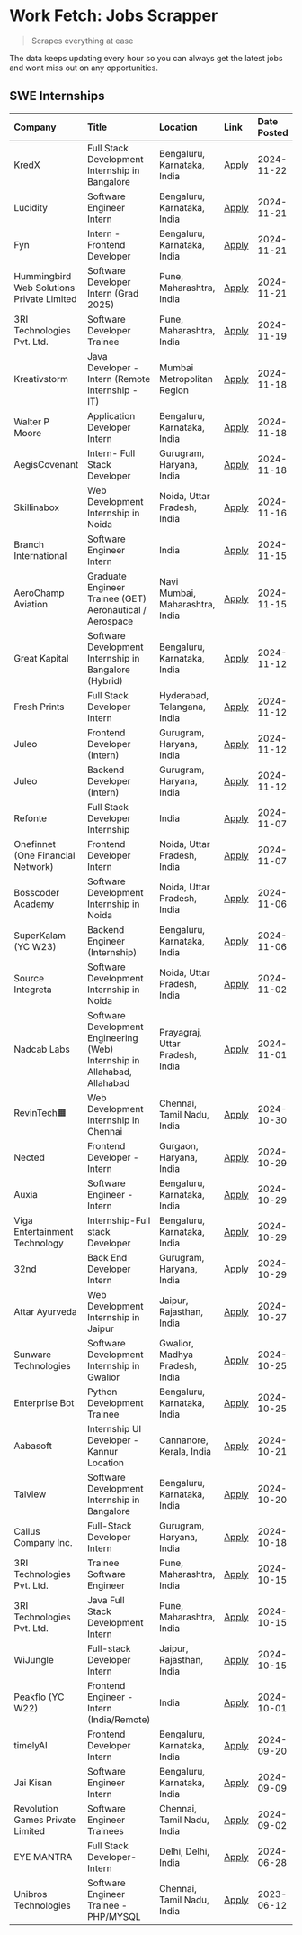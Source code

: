 # Work Fetch: Jobs Scrapper
> Scrapes everything at ease

The data keeps updating every hour so you can always get the latest jobs and wont miss out on any opportunities.

## SWE Internships
<!--START_SECTION:workfetch-->
| Company                                   | Title                                                                     | Location                        | Link                                                                                                                                                                                                                                              | Date Posted   |
|:------------------------------------------|:--------------------------------------------------------------------------|:--------------------------------|:--------------------------------------------------------------------------------------------------------------------------------------------------------------------------------------------------------------------------------------------------|:--------------|
| KredX                                     | Full Stack Development Internship in Bangalore                            | Bengaluru, Karnataka, India     | [Apply](https://in.linkedin.com/jobs/view/full-stack-development-internship-in-bangalore-at-kredx-4082021747?position=26&pageNum=0&refId=Y68S%2ByA96x%2F64Wz1UWU64A%3D%3D&trackingId=w8Ps6JpIOtXVRXVCoR9yhg%3D%3D)                                | 2024-11-22    |
| Lucidity                                  | Software Engineer Intern                                                  | Bengaluru, Karnataka, India     | [Apply](https://in.linkedin.com/jobs/view/software-engineer-intern-at-lucidity-4081805788?position=18&pageNum=0&refId=Y68S%2ByA96x%2F64Wz1UWU64A%3D%3D&trackingId=jck9laRL8bEXi0d6E9HjqQ%3D%3D)                                                   | 2024-11-21    |
| Fyn                                       | Intern - Frontend Developer                                               | Bengaluru, Karnataka, India     | [Apply](https://in.linkedin.com/jobs/view/intern-frontend-developer-at-fyn-4079706595?position=20&pageNum=0&refId=Y68S%2ByA96x%2F64Wz1UWU64A%3D%3D&trackingId=QoR3prF83DNGIaRRO8PU5w%3D%3D)                                                       | 2024-11-21    |
| Hummingbird Web Solutions Private Limited | Software Developer Intern (Grad 2025)                                     | Pune, Maharashtra, India        | [Apply](https://in.linkedin.com/jobs/view/software-developer-intern-grad-2025-at-hummingbird-web-solutions-private-limited-4079796998?position=44&pageNum=0&refId=Y68S%2ByA96x%2F64Wz1UWU64A%3D%3D&trackingId=KTiWqx0tYY24lzRqsrLrQg%3D%3D)       | 2024-11-21    |
| 3RI Technologies Pvt. Ltd.                | Software Developer Trainee                                                | Pune, Maharashtra, India        | [Apply](https://in.linkedin.com/jobs/view/software-developer-trainee-at-3ri-technologies-pvt-ltd-4080283578?position=42&pageNum=0&refId=Y68S%2ByA96x%2F64Wz1UWU64A%3D%3D&trackingId=p9gAo7l9ifgP4ML0TZXSrQ%3D%3D)                                 | 2024-11-19    |
| Kreativstorm                              | Java Developer - Intern (Remote Internship - IT)                          | Mumbai Metropolitan Region      | [Apply](https://in.linkedin.com/jobs/view/java-developer-intern-remote-internship-it-at-kreativstorm-4079340084?position=22&pageNum=0&refId=Y68S%2ByA96x%2F64Wz1UWU64A%3D%3D&trackingId=YYN%2FAkgC6XfllcYr7eIxVQ%3D%3D)                           | 2024-11-18    |
| Walter P Moore                            | Application Developer Intern                                              | Bengaluru, Karnataka, India     | [Apply](https://in.linkedin.com/jobs/view/application-developer-intern-at-walter-p-moore-4077126811?position=31&pageNum=0&refId=Y68S%2ByA96x%2F64Wz1UWU64A%3D%3D&trackingId=zbUGL2frs4gE7jPiPgLQPA%3D%3D)                                         | 2024-11-18    |
| AegisCovenant                             | Intern- Full Stack Developer                                              | Gurugram, Haryana, India        | [Apply](https://in.linkedin.com/jobs/view/intern-full-stack-developer-at-aegiscovenant-4079044973?position=53&pageNum=0&refId=Y68S%2ByA96x%2F64Wz1UWU64A%3D%3D&trackingId=FHnE%2B64tMd8lGuR47OxIvQ%3D%3D)                                         | 2024-11-18    |
| Skillinabox                               | Web Development Internship in Noida                                       | Noida, Uttar Pradesh, India     | [Apply](https://in.linkedin.com/jobs/view/web-development-internship-in-noida-at-skillinabox-4077783016?position=28&pageNum=0&refId=Y68S%2ByA96x%2F64Wz1UWU64A%3D%3D&trackingId=OOSpxDunhYr1YM%2BP5ObOwQ%3D%3D)                                   | 2024-11-16    |
| Branch International                      | Software Engineer Intern                                                  | India                           | [Apply](https://in.linkedin.com/jobs/view/software-engineer-intern-at-branch-international-4054425650?position=43&pageNum=0&refId=Y68S%2ByA96x%2F64Wz1UWU64A%3D%3D&trackingId=zhKA4C2g8qgwcdZGpXmx2A%3D%3D)                                       | 2024-11-15    |
| AeroChamp Aviation                        | Graduate Engineer Trainee (GET) Aeronautical / Aerospace                  | Navi Mumbai, Maharashtra, India | [Apply](https://in.linkedin.com/jobs/view/graduate-engineer-trainee-get-aeronautical-aerospace-at-aerochamp-aviation-4075807848?position=48&pageNum=0&refId=Y68S%2ByA96x%2F64Wz1UWU64A%3D%3D&trackingId=rVm%2Bm7WBA%2BNB4rCMUQCG7w%3D%3D)         | 2024-11-15    |
| Great Kapital                             | Software Development Internship in Bangalore (Hybrid)                     | Bengaluru, Karnataka, India     | [Apply](https://in.linkedin.com/jobs/view/software-development-internship-in-bangalore-hybrid-at-great-kapital-4074322094?position=21&pageNum=0&refId=Y68S%2ByA96x%2F64Wz1UWU64A%3D%3D&trackingId=hu9I0irrv1MNnRfZ3eKTAQ%3D%3D)                   | 2024-11-12    |
| Fresh Prints                              | Full Stack Developer Intern                                               | Hyderabad, Telangana, India     | [Apply](https://in.linkedin.com/jobs/view/full-stack-developer-intern-at-fresh-prints-4074759619?position=34&pageNum=0&refId=Y68S%2ByA96x%2F64Wz1UWU64A%3D%3D&trackingId=X56YRwI78CVVRMRiDirO%2Fg%3D%3D)                                          | 2024-11-12    |
| Juleo                                     | Frontend Developer (Intern)                                               | Gurugram, Haryana, India        | [Apply](https://in.linkedin.com/jobs/view/frontend-developer-intern-at-juleo-4072443159?position=45&pageNum=0&refId=Y68S%2ByA96x%2F64Wz1UWU64A%3D%3D&trackingId=wMV%2FfXRRWjRHatOQ8tRRMg%3D%3D)                                                   | 2024-11-12    |
| Juleo                                     | Backend Developer (Intern)                                                | Gurugram, Haryana, India        | [Apply](https://in.linkedin.com/jobs/view/backend-developer-intern-at-juleo-4072437848?position=58&pageNum=0&refId=Y68S%2ByA96x%2F64Wz1UWU64A%3D%3D&trackingId=mBNeKlxPVQl9We8wBfCpkg%3D%3D)                                                      | 2024-11-12    |
| Refonte                                   | Full Stack Developer Internship                                           | India                           | [Apply](https://in.linkedin.com/jobs/view/full-stack-developer-internship-at-refonte-4071576773?position=30&pageNum=0&refId=Y68S%2ByA96x%2F64Wz1UWU64A%3D%3D&trackingId=X70rfWnb%2Bz9rLWvSqHCTRQ%3D%3D)                                           | 2024-11-07    |
| Onefinnet (One Financial Network)         | Frontend Developer Intern                                                 | Noida, Uttar Pradesh, India     | [Apply](https://in.linkedin.com/jobs/view/frontend-developer-intern-at-onefinnet-one-financial-network-4067260672?position=46&pageNum=0&refId=Y68S%2ByA96x%2F64Wz1UWU64A%3D%3D&trackingId=XEyZFnZKBUUCjJF%2B2O82Rg%3D%3D)                         | 2024-11-07    |
| Bosscoder Academy                         | Software Development Internship in Noida                                  | Noida, Uttar Pradesh, India     | [Apply](https://in.linkedin.com/jobs/view/software-development-internship-in-noida-at-bosscoder-academy-4070090866?position=9&pageNum=0&refId=Y68S%2ByA96x%2F64Wz1UWU64A%3D%3D&trackingId=xPBC4O0eOlskzPx%2FtTkR7g%3D%3D)                         | 2024-11-06    |
| SuperKalam (YC W23)                       | Backend Engineer (Internship)                                             | Bengaluru, Karnataka, India     | [Apply](https://in.linkedin.com/jobs/view/backend-engineer-internship-at-superkalam-yc-w23-4069134451?position=27&pageNum=0&refId=Y68S%2ByA96x%2F64Wz1UWU64A%3D%3D&trackingId=AYxCeTdpUdoQjmE4ffJcXA%3D%3D)                                       | 2024-11-06    |
| Source Integreta                          | Software Development Internship in Noida                                  | Noida, Uttar Pradesh, India     | [Apply](https://in.linkedin.com/jobs/view/software-development-internship-in-noida-at-source-integreta-4066120527?position=12&pageNum=0&refId=Y68S%2ByA96x%2F64Wz1UWU64A%3D%3D&trackingId=CoB4x5YeWZSBW6BIoG1hrQ%3D%3D)                           | 2024-11-02    |
| Nadcab Labs                               | Software Development Engineering (Web) Internship in Allahabad, Allahabad | Prayagraj, Uttar Pradesh, India | [Apply](https://in.linkedin.com/jobs/view/software-development-engineering-web-internship-in-allahabad-allahabad-at-nadcab-labs-4064940107?position=8&pageNum=0&refId=Y68S%2ByA96x%2F64Wz1UWU64A%3D%3D&trackingId=6c4Kp7Iz8bQ%2FAQMxxfOe8Q%3D%3D) | 2024-11-01    |
| RevinTech🟧                                | Web Development Internship in Chennai                                     | Chennai, Tamil Nadu, India      | [Apply](https://in.linkedin.com/jobs/view/web-development-internship-in-chennai-at-revintech%F0%9F%9F%A7-4063327819?position=59&pageNum=0&refId=Y68S%2ByA96x%2F64Wz1UWU64A%3D%3D&trackingId=3fslz%2B46jnVbjaVZh11ucg%3D%3D)                       | 2024-10-30    |
| Nected                                    | Frontend Developer - Intern                                               | Gurgaon, Haryana, India         | [Apply](https://in.linkedin.com/jobs/view/frontend-developer-intern-at-nected-4060911002?position=6&pageNum=0&refId=Y68S%2ByA96x%2F64Wz1UWU64A%3D%3D&trackingId=yBAHC1vqSQNV0%2B7c%2FbmP2g%3D%3D)                                                 | 2024-10-29    |
| Auxia                                     | Software Engineer - Intern                                                | Bengaluru, Karnataka, India     | [Apply](https://in.linkedin.com/jobs/view/software-engineer-intern-at-auxia-4060904544?position=16&pageNum=0&refId=Y68S%2ByA96x%2F64Wz1UWU64A%3D%3D&trackingId=1gtWKXuU6xm3Bw6dyXbdiA%3D%3D)                                                      | 2024-10-29    |
| Viga Entertainment Technology             | Internship-Full stack Developer                                           | Bengaluru, Karnataka, India     | [Apply](https://in.linkedin.com/jobs/view/internship-full-stack-developer-at-viga-entertainment-technology-4061962911?position=35&pageNum=0&refId=Y68S%2ByA96x%2F64Wz1UWU64A%3D%3D&trackingId=GqDpQheWadMl%2F8JUehYTPA%3D%3D)                     | 2024-10-29    |
| 32nd                                      | Back End Developer Intern                                                 | Gurugram, Haryana, India        | [Apply](https://in.linkedin.com/jobs/view/back-end-developer-intern-at-32nd-4062280105?position=38&pageNum=0&refId=Y68S%2ByA96x%2F64Wz1UWU64A%3D%3D&trackingId=FRP94DVLdQCb4o3MdGzT%2FQ%3D%3D)                                                    | 2024-10-29    |
| Attar Ayurveda                            | Web Development Internship in Jaipur                                      | Jaipur, Rajasthan, India        | [Apply](https://in.linkedin.com/jobs/view/web-development-internship-in-jaipur-at-attar-ayurveda-4060435312?position=37&pageNum=0&refId=Y68S%2ByA96x%2F64Wz1UWU64A%3D%3D&trackingId=LPYaK%2BsJVnHbUUJRQq%2Fmag%3D%3D)                             | 2024-10-27    |
| Sunware Technologies                      | Software Development Internship in Gwalior                                | Gwalior, Madhya Pradesh, India  | [Apply](https://in.linkedin.com/jobs/view/software-development-internship-in-gwalior-at-sunware-technologies-4059018500?position=13&pageNum=0&refId=Y68S%2ByA96x%2F64Wz1UWU64A%3D%3D&trackingId=qQeqzbAV89s2xslgvsHBKw%3D%3D)                     | 2024-10-25    |
| Enterprise Bot                            | Python Development Trainee                                                | Bengaluru, Karnataka, India     | [Apply](https://in.linkedin.com/jobs/view/python-development-trainee-at-enterprise-bot-4059097615?position=24&pageNum=0&refId=Y68S%2ByA96x%2F64Wz1UWU64A%3D%3D&trackingId=n6oIMyBHJCtD8cnxMeog1g%3D%3D)                                           | 2024-10-25    |
| Aabasoft                                  | Internship UI Developer - Kannur Location                                 | Cannanore, Kerala, India        | [Apply](https://in.linkedin.com/jobs/view/internship-ui-developer-kannur-location-at-aabasoft-4055898437?position=19&pageNum=0&refId=Y68S%2ByA96x%2F64Wz1UWU64A%3D%3D&trackingId=nFnbaulwFm3StMmVsu0nNg%3D%3D)                                    | 2024-10-21    |
| Talview                                   | Software Development Internship in Bangalore                              | Bengaluru, Karnataka, India     | [Apply](https://in.linkedin.com/jobs/view/software-development-internship-in-bangalore-at-talview-4055420944?position=3&pageNum=0&refId=Y68S%2ByA96x%2F64Wz1UWU64A%3D%3D&trackingId=ZxRhe%2BT6wdIF6wRFkOdODQ%3D%3D)                               | 2024-10-20    |
| Callus Company Inc.                       | Full-Stack Developer Intern                                               | Gurugram, Haryana, India        | [Apply](https://in.linkedin.com/jobs/view/full-stack-developer-intern-at-callus-company-inc-4052948592?position=29&pageNum=0&refId=Y68S%2ByA96x%2F64Wz1UWU64A%3D%3D&trackingId=cRT0qRypNfSzIZrhvEWUag%3D%3D)                                      | 2024-10-18    |
| 3RI Technologies Pvt. Ltd.                | Trainee Software Engineer                                                 | Pune, Maharashtra, India        | [Apply](https://in.linkedin.com/jobs/view/trainee-software-engineer-at-3ri-technologies-pvt-ltd-4048233384?position=33&pageNum=0&refId=Y68S%2ByA96x%2F64Wz1UWU64A%3D%3D&trackingId=hZsiItI2PLd6rlptJRUJeQ%3D%3D)                                  | 2024-10-15    |
| 3RI Technologies Pvt. Ltd.                | Java Full Stack Development Intern                                        | Pune, Maharashtra, India        | [Apply](https://in.linkedin.com/jobs/view/java-full-stack-development-intern-at-3ri-technologies-pvt-ltd-4048231995?position=40&pageNum=0&refId=Y68S%2ByA96x%2F64Wz1UWU64A%3D%3D&trackingId=xkv8tRAO1garYieDm%2FhK8A%3D%3D)                       | 2024-10-15    |
| WiJungle                                  | Full-stack Developer Intern                                               | Jaipur, Rajasthan, India        | [Apply](https://in.linkedin.com/jobs/view/full-stack-developer-intern-at-wijungle-4048227759?position=55&pageNum=0&refId=Y68S%2ByA96x%2F64Wz1UWU64A%3D%3D&trackingId=%2FVqPiH%2FuOnK1U6wgzemHJg%3D%3D)                                            | 2024-10-15    |
| Peakflo (YC W22)                          | Frontend Engineer - Intern (India/Remote)                                 | India                           | [Apply](https://in.linkedin.com/jobs/view/frontend-engineer-intern-india-remote-at-peakflo-yc-w22-4037729755?position=7&pageNum=0&refId=Y68S%2ByA96x%2F64Wz1UWU64A%3D%3D&trackingId=dSWVxH7%2BjzsWReJLevd3Gg%3D%3D)                               | 2024-10-01    |
| timelyAI                                  | Frontend Developer Intern                                                 | Bengaluru, Karnataka, India     | [Apply](https://in.linkedin.com/jobs/view/frontend-developer-intern-at-timelyai-4030925040?position=11&pageNum=0&refId=Y68S%2ByA96x%2F64Wz1UWU64A%3D%3D&trackingId=yA%2FmffZ3ckHLqftBuBSjdg%3D%3D)                                                | 2024-09-20    |
| Jai Kisan                                 | Software Engineer Intern                                                  | Bengaluru, Karnataka, India     | [Apply](https://in.linkedin.com/jobs/view/software-engineer-intern-at-jai-kisan-4024075360?position=39&pageNum=0&refId=Y68S%2ByA96x%2F64Wz1UWU64A%3D%3D&trackingId=vfdlwBYjSd%2BxK4TC2rwZvg%3D%3D)                                                | 2024-09-09    |
| Revolution Games Private Limited          | Software Engineer Trainees                                                | Chennai, Tamil Nadu, India      | [Apply](https://in.linkedin.com/jobs/view/software-engineer-trainees-at-revolution-games-private-limited-4015912927?position=36&pageNum=0&refId=Y68S%2ByA96x%2F64Wz1UWU64A%3D%3D&trackingId=zJOuchA6%2FsIxT%2B%2FEgUe90A%3D%3D)                   | 2024-09-02    |
| EYE MANTRA                                | Full Stack Developer- Intern                                              | Delhi, Delhi, India             | [Apply](https://in.linkedin.com/jobs/view/full-stack-developer-intern-at-eye-mantra-3960988037?position=56&pageNum=0&refId=Y68S%2ByA96x%2F64Wz1UWU64A%3D%3D&trackingId=kYcDUyjG%2BXIBvnOIomnhng%3D%3D)                                            | 2024-06-28    |
| Unibros Technologies                      | Software Engineer Trainee - PHP/MYSQL                                     | Chennai, Tamil Nadu, India      | [Apply](https://in.linkedin.com/jobs/view/software-engineer-trainee-php-mysql-at-unibros-technologies-3656599241?position=51&pageNum=0&refId=Y68S%2ByA96x%2F64Wz1UWU64A%3D%3D&trackingId=U1vWBYaEmyRnj1jfwaD3Dg%3D%3D)                            | 2023-06-12    |
<!--END_SECTION:workfetch-->
